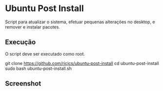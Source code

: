 # Ubuntu Post Install

Script para atualizar o sistema, efetuar pequenas alterações no desktop, e remover e instalar pacotes.

## Execução

O script deve ser executado como root.

git clone https://github.com/ricjcs/ubuntu-post-install
cd ubuntu-post-install
sudo bash ubuntu-post-install.sh

## Screenshot
